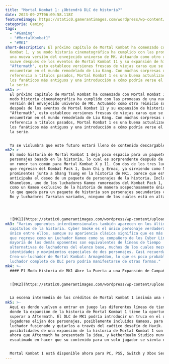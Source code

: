 ```yaml
---
title: "Mortal Kombat 1: ¿Obtendrá DLC de historia?"
date: 2023-09-27T06:09:58.118Z
featuredimage: https://static0.gamerantimages.com/wordpress/wp-content/uploads/2023/09/mortal-kombat-1-will-it-get-story-dlc.jpg?q=50&fit=contain&w=1140&h=&dpr=1.5
categoria: Gaming
tags:
  - "#Gaming"
  - "#MortalKombat1"
  - "#MK1"
short-description: El próximo capítulo de Mortal Kombat ha comenzado con Mortal
  Kombat 1, y su modo historia cinematográfica ha cumplido con las promesas de
  una nueva versión del envejecido universo de MK. Actuando como otro reinicio
  suave después de los eventos de Mortal Kombat 11 y su expansión de historia
  "Aftermath", esto establece versiones frescas de viejas caras que se
  encuentran en el mundo remodelado de Liu Kang. Con muchas sorpresas que hacen
  referencia a títulos pasados, Mortal Kombat 1 es una buena actualización para
  los fanáticos más antiguos y una introducción a cómo podría verse el futuro de
  la serie.
mk1: >-
  El próximo capítulo de Mortal Kombat ha comenzado con Mortal Kombat 1, y su
  modo historia cinematográfica ha cumplido con las promesas de una nueva
  versión del envejecido universo de MK. Actuando como otro reinicio suave
  después de los eventos de Mortal Kombat 11 y su expansión de historia
  "Aftermath", esto establece versiones frescas de viejas caras que se
  encuentran en el mundo remodelado de Liu Kang. Con muchas sorpresas que hacen
  referencia a títulos pasados, Mortal Kombat 1 es una buena actualización para
  los fanáticos más antiguos y una introducción a cómo podría verse el futuro de
  la serie.


  Ya se vislumbra que este futuro estará lleno de contenido descargable. Además de las microtransacciones del juego, Mortal Kombat 1 ya tiene su primer Kombat Pack en camino. La adición de seis personajes jugables y cinco luchadores Kameo según las filtraciones debería extender la vida del juego, y se espera más contenido descargable después. Los fanáticos han estado prestando atención al modo historia de MK1 en busca de pistas sobre lo que podría ser, incluido un Kombat Pack basado en la historia o una expansión narrativa adicional como MK11: Aftermath. Ambas son posibles, pero las pruebas apuntan más hacia una que hacia la otra.
mk2: >-
  El modo historia de Mortal Kombat 1 deja poco espacio para un paquete de
  personajes basado en la historia, lo cual es sorprendente después de que fue
  un rumor tan común para Mortal Kombat X y 11. Con dos de los tres luchadores
  que regresan del Kombat Pack 1, Quan Chi y Ermac, ya sirviendo como NPCs
  prominentes junto a Shang Tsung en la historia de MK1, parece que esta vez se
  anticipaba el deseo de un paquete de personajes de la historia. Incluso
  Khameleon, uno de los luchadores Kameo rumoreados del Kombat Pack 1, aparece
  como un Kameo exclusivo de la historia de manera sospechosamente única. Todo
  lo que queda para un paquete de historia son personajes secundarios como Madam
  Bo y luchadores Tarkatan variados, ninguno de los cuales está en alta demanda.




  ![MK1](https://static0.gamerantimages.com/wordpress/wp-content/uploads/2023/09/mortal-kombat-1-ermac-king-jerrod-confirmed.jpg?q=50&fit=crop&w=1500&dpr=1.5 "MK1")
mk3: "Varios oponentes interdimensionales también aparecen en los últimos
  capítulos de la historia. Cyber Smoke es el único personaje verdaderamente
  único entre ellos, aunque su apariencia clásica significa que es más probable
  que regrese como un Luchador Kameo como su compañero de los Cyber Lin Kuei. La
  mayoría de los demás oponentes son equivalentes de líneas de tiempo
  alternativas de luchadores del elenco base, muchos de los cuales mezclan las
  identidades y movimientos especiales de dos personajes. Casi recuerda al
  Crea-un-luchador de Mortal Kombat: Armageddon, lo que es poco probable como
  luchador completo de DLC pero podría manifestarse de otras formas."
mk4: >-
  #### El Modo Historia de MK1 Abre la Puerta a una Expansión de Campaña Salvaje


  ![MK2](https://static0.gamerantimages.com/wordpress/wp-content/uploads/2023/09/mortal-kombat-1-tower-endings-important.jpg?q=50&fit=crop&w=1500&dpr=1.5 "MK1")


  La escena intermedia de los créditos de Mortal Kombat 1 insinúa una secuela en la que Havik, como el Titán y gobernante de otra línea de tiempo, tiene la intención de recrear el caótico capítulo final de MK1 con aún más carnicería. Esto parece una insinuación directa de una secuela, pero tener a un personaje del elenco base como el jefe final del próximo Mortal Kombat no parece del todo correcto. En cambio, Havik podría ser el instigador de un DLC basado en la historia en la línea de MK11: Aftermath. Donde esto llevaría al próximo Mortal Kombat es una incógnita, pero el tipo de caos que representa Havik podría configurar algo muy interesante para la próxima entrega.
mk5: >-
  Aquí es donde vuelven a entrar en juego las diferentes líneas de tiempo, y
  donde la expansión de la historia de Mortal Kombat 1 tiene la oportunidad de
  superar a Aftermath. El DLC de MK1 podría introducir un truco en el que los
  jugadores elijan dos personajes, posiblemente incluidos Kameos, para formar un
  luchador fusionado y guiarlos a través del caótico desafío de Havik. Las
  posibilidades de una expansión de la historia de Mortal Kombat 1 son altas
  ahora que Aftermath ha presentado la idea, y NetherRealm Studios nunca ha
  escatimado en hacer que su contenido para un solo jugador se sienta especial.


  Mortal Kombat 1 está disponible ahora para PC, PS5, Switch y Xbox Series X/S.
---
```

